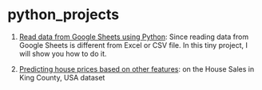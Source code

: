 # python_projects

1. [Read data from Google Sheets using Python](https://github.com/contactabhishekbasu/python_projects/blob/main/readgooglesheets.ipynb): Since reading data from Google Sheets is different from Excel or CSV file. In this tiny project, I will show you how to do it.

2. [Predicting house prices based on other features](https://github.com/contactabhishekbasu/python_projects/blob/main/Predicting_house_prices_for_King_County_USA.ipynb): on the House Sales in King County, USA dataset
